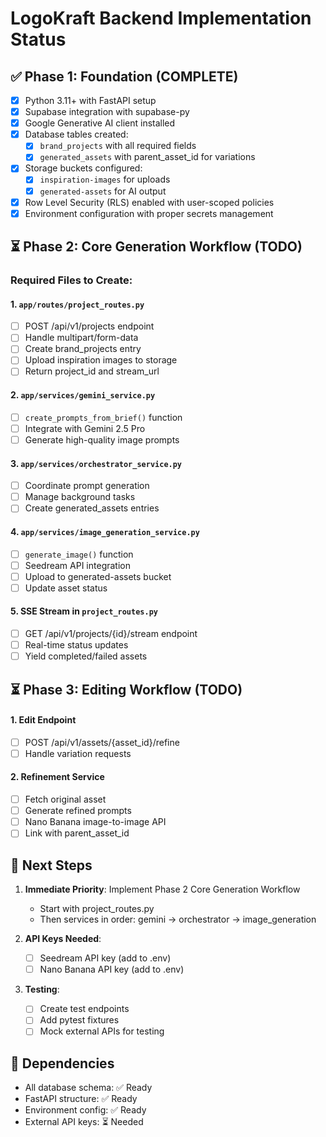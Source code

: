 # LogoKraft Backend Implementation Status

## ✅ Phase 1: Foundation (COMPLETE)
- [x] Python 3.11+ with FastAPI setup
- [x] Supabase integration with supabase-py
- [x] Google Generative AI client installed
- [x] Database tables created:
  - [x] `brand_projects` with all required fields
  - [x] `generated_assets` with parent_asset_id for variations
- [x] Storage buckets configured:
  - [x] `inspiration-images` for uploads
  - [x] `generated-assets` for AI output
- [x] Row Level Security (RLS) enabled with user-scoped policies
- [x] Environment configuration with proper secrets management

## ⏳ Phase 2: Core Generation Workflow (TODO)

### Required Files to Create:

#### 1. `app/routes/project_routes.py`
- [ ] POST /api/v1/projects endpoint
- [ ] Handle multipart/form-data
- [ ] Create brand_projects entry
- [ ] Upload inspiration images to storage
- [ ] Return project_id and stream_url

#### 2. `app/services/gemini_service.py`
- [ ] `create_prompts_from_brief()` function
- [ ] Integrate with Gemini 2.5 Pro
- [ ] Generate high-quality image prompts

#### 3. `app/services/orchestrator_service.py`
- [ ] Coordinate prompt generation
- [ ] Manage background tasks
- [ ] Create generated_assets entries

#### 4. `app/services/image_generation_service.py`
- [ ] `generate_image()` function
- [ ] Seedream API integration
- [ ] Upload to generated-assets bucket
- [ ] Update asset status

#### 5. SSE Stream in `project_routes.py`
- [ ] GET /api/v1/projects/{id}/stream endpoint
- [ ] Real-time status updates
- [ ] Yield completed/failed assets

## ⏳ Phase 3: Editing Workflow (TODO)

#### 1. Edit Endpoint
- [ ] POST /api/v1/assets/{asset_id}/refine
- [ ] Handle variation requests

#### 2. Refinement Service
- [ ] Fetch original asset
- [ ] Generate refined prompts
- [ ] Nano Banana image-to-image API
- [ ] Link with parent_asset_id

## 📝 Next Steps

1. **Immediate Priority**: Implement Phase 2 Core Generation Workflow
   - Start with project_routes.py
   - Then services in order: gemini → orchestrator → image_generation

2. **API Keys Needed**:
   - [ ] Seedream API key (add to .env)
   - [ ] Nano Banana API key (add to .env)

3. **Testing**:
   - [ ] Create test endpoints
   - [ ] Add pytest fixtures
   - [ ] Mock external APIs for testing

## 🔗 Dependencies
- All database schema: ✅ Ready
- FastAPI structure: ✅ Ready  
- Environment config: ✅ Ready
- External API keys: ⏳ Needed